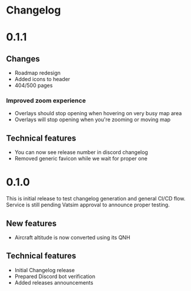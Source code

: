 # Changelog

# 0.1.1

## Changes

- Roadmap redesign
- Added icons to header
- 404/500 pages

### Improved zoom experience

- Overlays should stop opening when hovering on very busy map area
- Overlays will stop opening when you're zooming or moving map

## Technical features

- You can now see release number in discord changelog
- Removed generic favicon while we wait for proper one

# 0.1.0

This is initial release to test changelog generation and general CI/CD flow. Service is still pending Vatsim approval to announce proper testing.

## New features

- Aircraft altitude is now converted using its QNH

## Technical features

- Initial Changelog release
- Prepared Discord bot verification
- Added releases announcements
